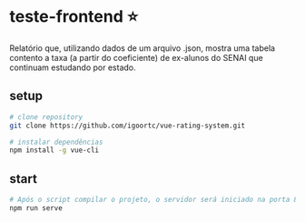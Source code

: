 # teste-frontend ⭐️

Relatório que, utilizando dados de um arquivo .json, mostra uma tabela contento a taxa (a partir do coeficiente) de ex-alunos do SENAI que continuam estudando por estado.

## setup

``` bash
# clone repository
git clone https://github.com/igoortc/vue-rating-system.git

# instalar dependências
npm install -g vue-cli
``` 

## start

``` bash
# Após o script compilar o projeto, o servidor será iniciado na porta 8080
npm run serve
``` 

